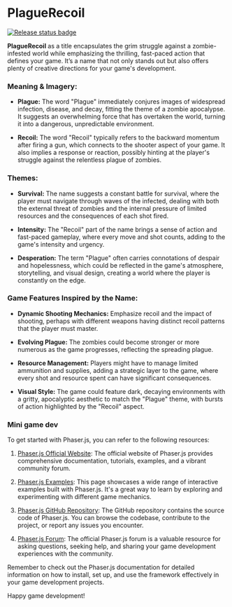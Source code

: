 # PlagueRecoil

[![Release status badge](https://github.com/hgosansn/PlagueRecoil/actions/workflows/github_pages_hosting.yml/badge.svg)](https://github.com/hgosansn/PlagueRecoil/actions/workflows/github_pages_hosting.yml)

**PlagueRecoil** as a title encapsulates the grim struggle against a zombie-infested world while emphasizing the thrilling, fast-paced action that defines your game. It’s a name that not only stands out but also offers plenty of creative directions for your game's development.

### **Meaning & Imagery:**
- **Plague:** The word "Plague" immediately conjures images of widespread infection, disease, and decay, fitting the theme of a zombie apocalypse. It suggests an overwhelming force that has overtaken the world, turning it into a dangerous, unpredictable environment.

- **Recoil:** The word "Recoil" typically refers to the backward momentum after firing a gun, which connects to the shooter aspect of your game. It also implies a response or reaction, possibly hinting at the player's struggle against the relentless plague of zombies.

### **Themes:**
- **Survival:** The name suggests a constant battle for survival, where the player must navigate through waves of the infected, dealing with both the external threat of zombies and the internal pressure of limited resources and the consequences of each shot fired.

- **Intensity:** The "Recoil" part of the name brings a sense of action and fast-paced gameplay, where every move and shot counts, adding to the game's intensity and urgency.

- **Desperation:** The term "Plague" often carries connotations of despair and hopelessness, which could be reflected in the game's atmosphere, storytelling, and visual design, creating a world where the player is constantly on the edge.

### **Game Features Inspired by the Name:**
- **Dynamic Shooting Mechanics:** Emphasize recoil and the impact of shooting, perhaps with different weapons having distinct recoil patterns that the player must master.

- **Evolving Plague:** The zombies could become stronger or more numerous as the game progresses, reflecting the spreading plague.

- **Resource Management:** Players might have to manage limited ammunition and supplies, adding a strategic layer to the game, where every shot and resource spent can have significant consequences.

- **Visual Style:** The game could feature dark, decaying environments with a gritty, apocalyptic aesthetic to match the "Plague" theme, with bursts of action highlighted by the "Recoil" aspect.

### Mini game dev

To get started with Phaser.js, you can refer to the following resources:

1. [Phaser.js Official Website](https://phaser.io/): The official website of Phaser.js provides comprehensive documentation, tutorials, examples, and a vibrant community forum.

2. [Phaser.js Examples](https://phaser.io/examples): This page showcases a wide range of interactive examples built with Phaser.js. It's a great way to learn by exploring and experimenting with different game mechanics.

3. [Phaser.js GitHub Repository](https://github.com/photonstorm/phaser): The GitHub repository contains the source code of Phaser.js. You can browse the codebase, contribute to the project, or report any issues you encounter.

4. [Phaser.js Forum](https://phaser.discourse.group/): The official Phaser.js forum is a valuable resource for asking questions, seeking help, and sharing your game development experiences with the community.

Remember to check out the Phaser.js documentation for detailed information on how to install, set up, and use the framework effectively in your game development projects.

Happy game development!


